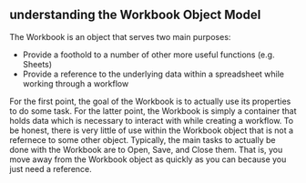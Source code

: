 ## understanding the Workbook Object Model

The Workbook is an object that serves two main purposes:

* Provide a foothold to a number of other more useful functions (e.g. Sheets)
* Provide a reference to the underlying data within a spreadsheet while working through a workflow

For the first point, the goal of the Workbook is to actually use its properties to do some task.  For the latter point, the Workbook is simply a container that holds data which is necessary to interact with while creating a workflow.  To be honest, there is very little of use within the Workbook object that is not a refernece to some other object.  Typically, the main tasks to actually be done with the Workbook are to Open, Save, and Close them.  That is, you move away from the Workbook object as quickly as you can because you just need a reference.
